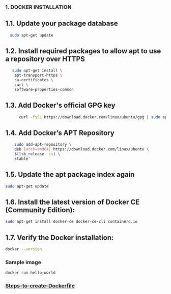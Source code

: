 
### 1. DOCKER INSTALLATION

## 1.1. Update your package database
```bash
  sudo apt-get update
```
## 1.2. Install required packages to allow apt to use a repository over HTTPS
```bash
   sudo apt-get install \
  	apt-transport-https \
  	ca-certificates \
  	curl \
  	software-properties-common
```
## 1.3. Add Docker's official GPG key
```bash
      curl -fsSL https://download.docker.com/linux/ubuntu/gpg | sudo apt-key add -
```
## 1.4. Add Docker’s APT Repository
```bash
    sudo add-apt-repository \
    deb [arch=amd64] https://download.docker.com/linux/ubuntu \
    $(lsb_release -cs) \
    stable"
```
## 1.5. Update the apt package index again
```bash
sudo apt-get update
```
## 1.6. Install the latest version of Docker CE (Community Edition):
```bash
sudo apt-get install docker-ce docker-ce-cli containerd.io
```
## 1.7. Verify the Docker installation:
```bash
docker --version
```
### Sample image
```bash
docker run hello-world
```
### [Steps-to-create-Dockerfile](https://github.com/Sruthi-22012002/DevOps-Azure/blob/main/Docker/Steps-to-create-a-Dockerfile/README.md)
